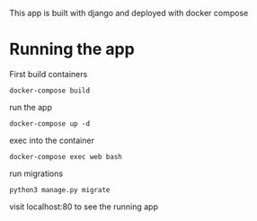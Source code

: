 This app is built with django and deployed with docker compose


# Running the app
First build containers

`docker-compose build`

run the app

`docker-compose up -d`

exec into the container

`docker-compose exec web bash`

run migrations

`python3 manage.py migrate`

visit localhost:80 to see the running app
